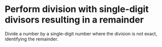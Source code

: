 # Perform division with single-digit divisors resulting in a remainder

Divide a number by a single-digit number where the division is not exact, identifying the remainder.
